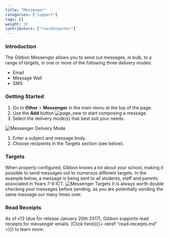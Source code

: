 ```yaml
---
title: "Messenger"
categories: ["support"]
tags: []
weight: 20
contributors: ["rossdotparker"]
---
```


### Introduction

The Gibbon Messenger allows you to send out messages, in bulk, to a range of targets, in one or more of the following three delivery modes:

*   Email
*   Message Wall
*   SMS

### Getting Started

1.  Go to **Other** > **Messenger** in the main menu at the top of the page.
2.  Use the **Add** button ![page_new](/wp/2012/12/page_new.gif?classes=inline) to start composing a message.
3.  Select the delivery mode(s) that best suit your needs:

![Messenger Delivery Mode](/wp/2015/08/Messenger-Delivery-Mode-1024x229.png)

1.  Enter a subject and message body.
2.  Choose recipients in the Targets section (see below).

### Targets

When properly configured, Gibbon knows a lot about your school, making it possible to send messages out to numerous different targets. In the example below, a message is being sent to all students, staff and parents associated in Years 7-9 ICT. ![Messenger Targets](/wp/2015/08/Messenger-Targets-1024x944.png) It is always worth double checking your messages before sending, as you are potentially sending the same message our many times over.

### Read Receipts

As of v13 (due for release January 20th 2017), Gibbon supports read receipts for messenger emails. [Click here]({{< relref "read-receipts.md" >}}) to learn more.
